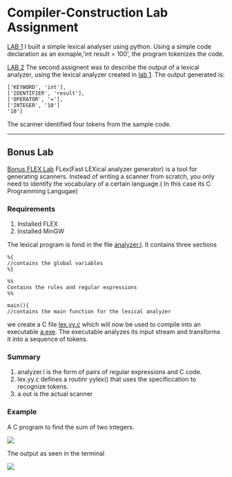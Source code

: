 # Compiler-Construction Lab Assignment

[LAB 1](https://github.com/Sianwa/Compiler-Construction-LABS/blob/master/lab1.py)
I built a simple lexical analyser using python. Using a simple code declaration as an exmaple,'int result = 100', the program tokenizes the code.

[LAB 2]()
The second assignent was to describe the output of a lexical analyzer,
using the lexical analyzer created in [lab 1](https://github.com/Sianwa/Compiler-Construction-LABS/blob/master/lab1.py).
The output generated is:
`````
['KEYWORD', 'int'], 
['IDENTIFIER', 'result'],
['OPERATOR', '='],
['INTEGER', '10']
'10']
``````
The scanner identified four tokens from the sample code.

****

## Bonus Lab
[Bonus FLEX Lab](https://github.com/Sianwa/Compiler-Construction-LABS/tree/master/FLEX%20Lab)
FLex(Fast LEXical analyzer generator) is a tool for generating scanners. Instead of writing a scanner from scratch, you only need to identify the vocabulary of a certain language.( In this case its C Programming Langugae)
### Requirements
1. Installed FLEX
2. Installed MinGW

The lexical program is fond in the file [analyzer.l](https://github.com/Sianwa/Compiler-Construction-LABS/blob/master/FLEX%20Lab/analyzer.l). It contains three sections 
``````
%{
//contains the global variables
%}

%%
Contains the rules and regular expressions
%%

main(){
//contains the main function for the lexical analyzer 
````````
we create a C file [lex.yy.c](https://github.com/Sianwa/Compiler-Construction-LABS/blob/master/FLEX%20Lab/lex.yy.c) which will now be used to compile into an executable [a.exe](https://github.com/Sianwa/Compiler-Construction-LABS/blob/master/FLEX%20Lab/a.exe).
The executable analyzes its input stream and transforms it into a sequence of tokens.

### Summary
1. analyzer.l is the form of pairs of regular expressions and C code.
2. lex.yy.c defines a routinr yylex() that uses the specificcation to recognize tokens.
3. a.out is the actual scanner

### Example
A C program to find the sum of two integers.

![](carbon%20(2).png)

The output as seen in the terminal

![](response.PNG)
